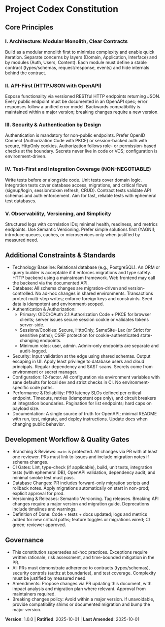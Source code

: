 # Project Codex Constitution

## Core Principles

### I. Architecture: Modular Monolith, Clear Contracts
Build as a modular monolith first to minimize complexity and enable quick iteration. Separate concerns by layers (Domain, Application, Interface) and by modules (Auth, Users, Content). Each module must define a stable contract (types/schemas, request/response, events) and hide internals behind the contract.

### II. API-First (HTTP/JSON with OpenAPI)
Expose functionality via versioned RESTful HTTP endpoints returning JSON. Every public endpoint must be documented in an OpenAPI spec; error responses follow a unified error model. Backwards compatibility is maintained within a major version; breaking changes require a new version.

### III. Security & Authentication by Design
Authentication is mandatory for non-public endpoints. Prefer OpenID Connect (Authorization Code with PKCE) or session-backed auth with secure, HttpOnly cookies. Authorization follows role- or permission-based checks at the boundary. Secrets never live in code or VCS; configuration is environment-driven.

### IV. Test-First and Integration Coverage (NON-NEGOTIABLE)
Write tests before or alongside code. Unit tests cover domain logic. Integration tests cover database access, migrations, and critical flows (signup/login, session/token refresh, CRUD). Contract tests validate API schemas and auth enforcement. Aim for fast, reliable tests with ephemeral test databases.

### V. Observability, Versioning, and Simplicity
Structured logs with correlation IDs; minimal health, readiness, and metrics endpoints. Use Semantic Versioning. Prefer simple solutions first (YAGNI); introduce queues, caches, or microservices only when justified by measured need.

## Additional Constraints & Standards

- Technology Baseline: Relational database (e.g., PostgreSQL). An ORM or query builder is acceptable if it enforces migrations and type safety. HTTP backend using a mainstream framework. Web frontend may call the backend via the documented API.
- Database: All schema changes are migration-driven and version-controlled. No ad-hoc changes in shared environments. Transactions protect multi-step writes; enforce foreign keys and constraints. Seed data is idempotent and environment-scoped.
- Authentication & Authorization:
	- Primary: OIDC/OAuth 2.1 Authorization Code + PKCE for browser clients; server issues secure session cookie or validates tokens server-side.
	- Sessions/Cookies: Secure, HttpOnly, SameSite=Lax (or Strict for sensitive paths); CSRF protection for cookie-authenticated state-changing endpoints.
	- Minimum roles: user, admin. Admin-only endpoints are separate and audit-logged.
- Security: Input validation at the edge using shared schemas. Output escaping in UI. Apply least privilege to database users and cloud principals. Regular dependency and SAST scans. Secrets come from environment or secret manager.
- Configuration: 12-factor. All configuration via environment variables with sane defaults for local dev and strict checks in CI. No environment-specific code paths.
- Performance & Reliability: P99 latency SLOs defined per critical endpoint. Timeouts, retries (idempotent ops only), and circuit breakers at integration boundaries. Pagination for list endpoints; hard caps on payload size.
- Documentation: A single source of truth for OpenAPI; minimal README with run, test, migrate, and deploy instructions. Update docs when changing public behavior.

## Development Workflow & Quality Gates

- Branching & Reviews: `main` is protected. All changes via PR with at least one reviewer. PRs must link to issues and include migration notes if schema changes.
- CI Gates: Lint, type-check (if applicable), build, unit tests, integration tests (with ephemeral DB), OpenAPI validation, dependency audit, and minimal smoke test must pass.
- Database Changes: PR includes forward-only migration scripts and rollback notes. Apply migrations automatically on start in non-prod; explicit approval for prod.
- Versioning & Releases: Semantic Versioning. Tag releases. Breaking API changes require a major version and migration guide. Deprecations include timelines and warnings.
- Definition of Done: Code + tests + docs updated; logs and metrics added for new critical paths; feature toggles or migrations wired; CI green; reviewer approved.

## Governance

- This constitution supersedes ad-hoc practices. Exceptions require written rationale, risk assessment, and time-bounded mitigation in the PR.
- All PRs must demonstrate adherence to contracts (types/schemas), security controls (authz at boundaries), and test coverage. Complexity must be justified by measured need.
- Amendments: Propose changes via PR updating this document, with impact analysis and migration plan where relevant. Approval from maintainers required.
- Breaking changes policy: Avoid within a major version. If unavoidable, provide compatibility shims or documented migration and bump the major version.

**Version**: 1.0.0 | **Ratified**: 2025-10-01 | **Last Amended**: 2025-10-01